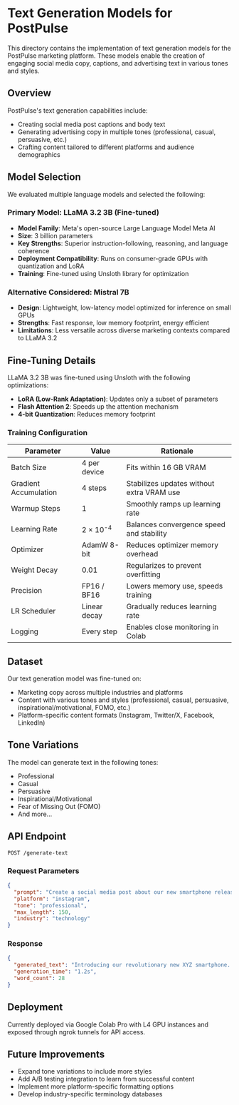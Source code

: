 # Text Generation Models for PostPulse

This directory contains the implementation of text generation models for the PostPulse marketing platform. These models enable the creation of engaging social media copy, captions, and advertising text in various tones and styles.

## Overview

PostPulse's text generation capabilities include:
- Creating social media post captions and body text
- Generating advertising copy in multiple tones (professional, casual, persuasive, etc.)
- Crafting content tailored to different platforms and audience demographics

## Model Selection

We evaluated multiple language models and selected the following:

### Primary Model: LLaMA 3.2 3B (Fine-tuned)
- **Model Family**: Meta's open-source Large Language Model Meta AI
- **Size**: 3 billion parameters
- **Key Strengths**: Superior instruction-following, reasoning, and language coherence
- **Deployment Compatibility**: Runs on consumer-grade GPUs with quantization and LoRA
- **Training**: Fine-tuned using Unsloth library for optimization

### Alternative Considered: Mistral 7B
- **Design**: Lightweight, low-latency model optimized for inference on small GPUs
- **Strengths**: Fast response, low memory footprint, energy efficient
- **Limitations**: Less versatile across diverse marketing contexts compared to LLaMA 3.2

## Fine-Tuning Details

LLaMA 3.2 3B was fine-tuned using Unsloth with the following optimizations:
- **LoRA (Low-Rank Adaptation)**: Updates only a subset of parameters
- **Flash Attention 2**: Speeds up the attention mechanism
- **4-bit Quantization**: Reduces memory footprint

### Training Configuration

| Parameter | Value | Rationale |
|-----------|-------|-----------|
| Batch Size | 4 per device | Fits within 16 GB VRAM |
| Gradient Accumulation | 4 steps | Stabilizes updates without extra VRAM use |
| Warmup Steps | 1 | Smoothly ramps up learning rate |
| Learning Rate | 2 × 10<sup>-4</sup> | Balances convergence speed and stability |
| Optimizer | AdamW 8-bit | Reduces optimizer memory overhead |
| Weight Decay | 0.01 | Regularizes to prevent overfitting |
| Precision | FP16 / BF16 | Lowers memory use, speeds training |
| LR Scheduler | Linear decay | Gradually reduces learning rate |
| Logging | Every step | Enables close monitoring in Colab |

## Dataset

Our text generation model was fine-tuned on:
- Marketing copy across multiple industries and platforms
- Content with various tones and styles (professional, casual, persuasive, inspirational/motivational, FOMO, etc.)
- Platform-specific content formats (Instagram, Twitter/X, Facebook, LinkedIn)

## Tone Variations

The model can generate text in the following tones:
- Professional
- Casual
- Persuasive
- Inspirational/Motivational
- Fear of Missing Out (FOMO)
- And more...

## API Endpoint

```
POST /generate-text
```

### Request Parameters

```json
{
  "prompt": "Create a social media post about our new smartphone release",
  "platform": "instagram",
  "tone": "professional",
  "max_length": 150,
  "industry": "technology"
}
```

### Response

```json
{
  "generated_text": "Introducing our revolutionary new XYZ smartphone. Engineered with cutting-edge technology and sleek design, it's ready to transform how you connect, create, and communicate. Available now. #TechInnovation #NewRelease",
  "generation_time": "1.2s",
  "word_count": 28
}
```

## Deployment

Currently deployed via Google Colab Pro with L4 GPU instances and exposed through ngrok tunnels for API access.

## Future Improvements

- Expand tone variations to include more styles
- Add A/B testing integration to learn from successful content
- Implement more platform-specific formatting options
- Develop industry-specific terminology databases